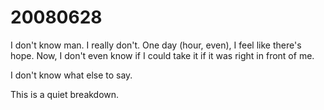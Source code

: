 # 20080628

I don't know man. I really don't. One day (hour, even), I feel like there's hope. Now, I don't even know if I could take it if it was right in front of me.

I don't know what else to say.

This is a quiet breakdown.
